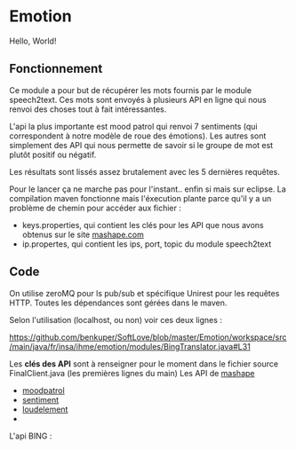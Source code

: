 # Emotion

Hello, World!

## Fonctionnement 
Ce module a pour but de récupérer les mots fournis par le module speech2text.  Ces mots sont envoyés à plusieurs API en ligne qui nous renvoi des choses tout à fait intéressantes.

L'api la plus importante est mood patrol qui renvoi 7 sentiments (qui correspondent à notre modèle de roue des émotions). Les autres sont simplement des API qui nous permette de savoir si le groupe de mot est plutôt positif ou négatif.

Les résultats sont lissés assez brutalement avec les 5 dernières requêtes.

Pour le lancer ça ne marche pas pour l'instant.. enfin si mais sur eclipse. La compilation maven fonctionne mais l'éxecution plante parce qu'il y a un problème de chemin pour accéder aux fichier :
 * keys.properties, qui contient les clés pour les API que nous avons obtenus sur le site [mashape.com](mashape.com)
 * ip.propertes, qui contient les ips, port, topic du module speech2text

## Code
On utilise zeroMQ pour ls pub/sub et spécifique Unirest pour les requêtes HTTP. Toutes les dépendances sont gérées dans le maven.

Selon l'utilisation (localhost, ou non) voir ces deux lignes : 

https://github.com/benkuper/SoftLove/blob/master/Emotion/workspace/src/main/java/fr/insa/ihme/emotion/modules/BingTranslator.java#L31

Les **clés des API** sont à renseigner pour le moment dans le fichier source FinalClient.java (les premières lignes du main)
Les API de [mashape](mashape.com)
 * [moodpatrol](https://market.mashape.com/soulhackerslabs/moodpatrol-emotion-detection-from-text)
 * [sentiment](https://market.mashape.com/vivekn/sentiment-3)
 * [loudelement](https://market.mashape.com/loudelement/free-natural-language-processing-service)
 * 
 L'api BING :
